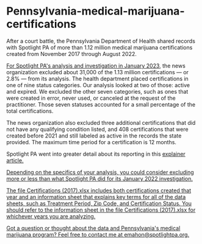 # Pennsylvania-medical-marijuana-certifications
<p>After a court battle, the Pennsylvania Department of Health shared records with Spotlight PA of more than 1.12 million medical marijuana certifications created from November 2017 through August 2022.</p>
<p></p><a href="https://www.spotlightpa.org/news/2023/01/pa-medical-marijuana-certification-card-anxiety/">For Spotlight PA's analysis and investigation in January 2023,</a> the news organization excluded about 31,000 of the 1.13 million certifications — or 2.8% — from its analysis. The health department placed certifications in one of nine status categories. Our analysis looked at two of those: active and expired. We excluded the other seven categories, such as ones that were created in error, never used, or canceled at the request of the practitioner. Those seven statuses accounted for a small percentage of the total certifications.</p>
<p>The news organization also excluded three additional certifications that did not have any qualifying condition listed, and 408 certifications that were created before 2021 and still labeled as active in the records the state provided. The maximum time period for a certification is 12 months.</p>
<p>Spotlight PA went into greater detail about its reporting in this <a href="https://www.spotlightpa.org/news/2023/01/pa-medical-marijuana-certification-card-anxiety-analysis/">explainer article.</p>
<p>Depending on the specifics of your analysis, you could consider excluding more or less than what Spotlight PA did for its January 2022 investigation.</p>
<p>The file Certifications (2017).xlsx includes both certifications created that year and an information sheet that explains key terms for all of the data sheets, such as Treatment Period, Zip Code, and Certification Status. You should refer to the information sheet in the file Certifications (2017).xlsx for whichever years you are analyzing.</p>
<p>Got a question or thought about the data and Pennsylvania's medical marijuana program? Feel free to contact me at <a href="mailto:emahon@spotlightpa.org.">emahon@spotlightpa.org.</a>





